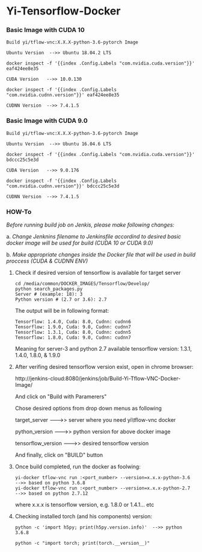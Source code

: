 # Yi-Tensorflow-Docker

### Basic Image with  CUDA 10

```
Build yi/tflow-vnc:X.X.X-python-3.6-pytorch Image

Ubuntu Version  -->> Ubuntu 18.04.2 LTS

docker inspect -f '{{index .Config.Labels "com.nvidia.cuda.version"}}' eaf424ee8e35

CUDA Version   -->> 10.0.130

docker inspect -f '{{index .Config.Labels "com.nvidia.cudnn.version"}}' eaf424ee8e35

CUDNN Version  -->> 7.4.1.5
```

### Basic Image with  CUDA 9.0

```
Build yi/tflow-vnc:X.X.X-python-3.6-pytorch Image

Ubuntu Version  -->> Ubuntu 16.04.6 LTS

docker inspect -f '{{index .Config.Labels "com.nvidia.cuda.version"}}' bdccc25c5e3d

CUDA Version   -->> 9.0.176

docker inspect -f '{{index .Config.Labels "com.nvidia.cudnn.version"}}' bdccc25c5e3d

CUDNN Version  -->> 7.4.1.5
```

### HOW-To

*Before running build job on Jenkis, please make following changes:*
 
 a. *Change Jenknins filename to Jenkinsfile accordind to desired basic docker image will be used for build
    (CUDA 10 or CUDA 9.0)*
    
 b. *Make appropriate changes inside the Docker file that will be used in build proccess (CUDA & CUDNN ENV)* 
   

1. Check if desired version of tensorflow is available for target server
   ```
   cd /media/common/DOCKER_IMAGES/Tensorflow/Develop/
   python search_packages.py
   Server # (example: 18): 3
   Python version # (2.7 or 3.6): 2.7
   ```
   The output will be in following format:
   ```
   Tensorflow: 1.4.0, Cuda: 8.0, Cudnn: cudnn6
   Tensorflow: 1.9.0, Cuda: 9.0, Cudnn: cudnn7
   Tensorflow: 1.3.1, Cuda: 8.0, Cudnn: cudnn5
   Tensorflow: 1.8.0, Cuda: 9.0, Cudnn: cudnn7
   ```
   Meaning for server-3 and python 2.7 available tensorflow version: 1.3.1, 1.4.0, 1.8.0, & 1.9.0

2. After verifing desired tensorflow version exist, open in chrome browser:

   http://jenkins-cloud:8080/jenkins/job/Build-Yi-Tflow-VNC-Docker-Image/
   
   And click on "Build with Paramerers"
  
   Chose desired options from drop down menus as following

   target_server --->> server where you need yi\tflow-vnc docker
  
   python_version --->> python version for above docker image
  
   tensorflow_version --->> desired tensorflow version
  
   And finally, click on "BUILD" button
  
  3. Once build completed, run the docker as foolwing:
  
     ```
     yi-docker tflow-vnc run :<port_number> --version=x.x.x-python-3.6    -->> based on python 3.6.8
     yi-docker tflow-vnc run :<port_number> --version=x.x.x-python-2.7    -->> based on python 2.7.12
     ```
     where x.x.x is tensorflow version, e.g. 1.8.0 or 1.4.1... etc
  
  4. Checking installed torch (and his components) version:
     ```
     python -c 'import h5py; print(h5py.version.info)'  -->> python 3.6.8
   
     python -c "import torch; print(torch.__version__)"
     ```
 
